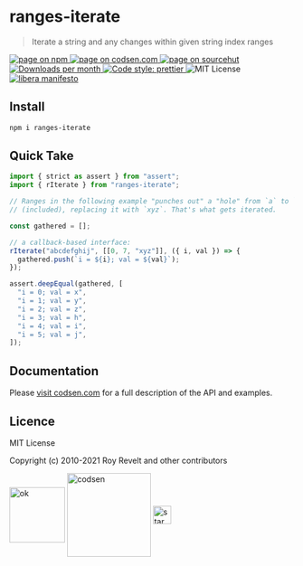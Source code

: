 # ranges-iterate

> Iterate a string and any changes within given string index ranges

<div class="package-badges">
  <a href="https://www.npmjs.com/package/ranges-iterate" rel="nofollow noreferrer noopener">
    <img src="https://img.shields.io/badge/-npm-blue?style=flat-square" alt="page on npm">
  </a>
  <a href="https://codsen.com/os/ranges-iterate" rel="nofollow noreferrer noopener">
    <img src="https://img.shields.io/badge/-codsen-blue?style=flat-square" alt="page on codsen.com">
  </a>
  <a href="https://git.sr.ht/~royston/codsen/tree/master/packages/ranges-iterate" rel="nofollow noreferrer noopener">
    <img src="https://img.shields.io/badge/-sourcehut-blue?style=flat-square" alt="page on sourcehut">
  </a>
  <a href="https://npmcharts.com/compare/ranges-iterate?interval=30" rel="nofollow noreferrer noopener" target="_blank">
    <img src="https://img.shields.io/npm/dm/ranges-iterate.svg?style=flat-square" alt="Downloads per month">
  </a>
  <a href="https://prettier.io" rel="nofollow noreferrer noopener" target="_blank">
    <img src="https://img.shields.io/badge/code_style-prettier-brightgreen.svg?style=flat-square" alt="Code style: prettier">
  </a>
  <img src="https://img.shields.io/badge/licence-MIT-brightgreen.svg?style=flat-square" alt="MIT License">
  <a href="https://liberamanifesto.com" rel="nofollow noreferrer noopener" target="_blank">
    <img src="https://img.shields.io/badge/libera-manifesto-lightgrey.svg?style=flat-square" alt="libera manifesto">
  </a>
</div>

## Install

```bash
npm i ranges-iterate
```

## Quick Take

```js
import { strict as assert } from "assert";
import { rIterate } from "ranges-iterate";

// Ranges in the following example "punches out" a "hole" from `a` to `g`
// (included), replacing it with `xyz`. That's what gets iterated.

const gathered = [];

// a callback-based interface:
rIterate("abcdefghij", [[0, 7, "xyz"]], ({ i, val }) => {
  gathered.push(`i = ${i}; val = ${val}`);
});

assert.deepEqual(gathered, [
  "i = 0; val = x",
  "i = 1; val = y",
  "i = 2; val = z",
  "i = 3; val = h",
  "i = 4; val = i",
  "i = 5; val = j",
]);
```

## Documentation

Please [visit codsen.com](https://codsen.com/os/ranges-iterate/) for a full description of the API and examples.

## Licence

MIT License

Copyright (c) 2010-2021 Roy Revelt and other contributors

<img src="https://codsen.com/images/png-codsen-ok.png" width="98" alt="ok" align="center"> <img src="https://codsen.com/images/png-codsen-1.png" width="148" alt="codsen" align="center"> <img src="https://codsen.com/images/png-codsen-star-small.png" width="32" alt="star" align="center">
